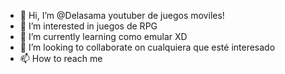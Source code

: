- 👋 Hi, I’m @Delasama youtuber de juegos moviles!
- 👀 I’m interested in juegos de RPG 
- 🌱 I’m currently learning como emular XD
- 💞️ I’m looking to collaborate on cualquiera que esté interesado
- 📫 How to reach me 

<!---
Delasama/Delasama is a ✨ special ✨ repository because its `README.md` (this file) appears on your GitHub profile.
You can click the Preview link to take a look at your changes.
--->
